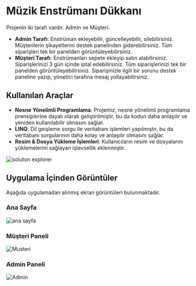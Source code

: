 # Müzik Enstrümanı Dükkanı
Projenin iki tarafı vardır. Admin ve Müşteri. 
- **Admin Tarafı**: Enstrüman ekleyebilir, güncelleyebilir, silebilirsiniz. Müşterilerin şikayetlerini destek panelinden giderebilirsiniz. Tüm siparişleri tek bir panelden görüntüleyebilirsiniz.
- **Müşteri Tarafı**: Enstrümanları sepete ekleyip satın alabilirsiniz. Siparişlerinizi 3 gün içinde iptal edebilirsiniz. Tüm siparişlerinizi tek bir panelden görüntüleyebilirsiniz. Siparişinizle ilgili bir sorunu destek paneline yazıp, yönetici tarafına mesaj yollayabilirsiniz.

## Kullanılan Araçlar
- **Nesne Yönelimli Programlama**: Projemiz, nesne yönelimli programlama prensiplerine dayalı olarak geliştirilmiştir, bu da kodun daha anlaşılır ve yeniden kullanılabilir olmasını sağlar.
- **LINQ**: Dil geişleme sorgu ile veritabanı işlemleri yapılmıştır, bu da veritabanı sorgularının daha kolay ve anlaşılır olmasını sağlar.
- **Resim & Dosya Yükleme İşlemleri**: Kullanıcıların resim ve dosyalarını yüklemelerini sağlayan işlevsellik eklenmiştir.

![soluton explorer](https://github.com/emirtopaloglu0/MuzikEnstrumaniDukkani/assets/147405225/1727994f-86d8-47a0-a6a6-395f194603d7)

## Uygulama İçinden Görüntüler
Aşağıda uygulamadan alınmış ekran görüntüleri bulunmaktadır.
### Ana Sayfa

![ana sayfa](https://github.com/emirtopaloglu0/MuzikEnstrumaniDukkani/assets/147405225/45b2bb65-cdcf-44ba-804c-7e0d1ea73877)

### Müşteri Paneli

![Musteri](https://github.com/emirtopaloglu0/MuzikEnstrumaniDukkani/assets/147405225/326e303c-d43d-4180-9c1a-55ed57f88802)

### Admin Paneli

![Admin](https://github.com/emirtopaloglu0/MuzikEnstrumaniDukkani/assets/147405225/01006640-628d-4939-bd4d-99a6b14abd24)
